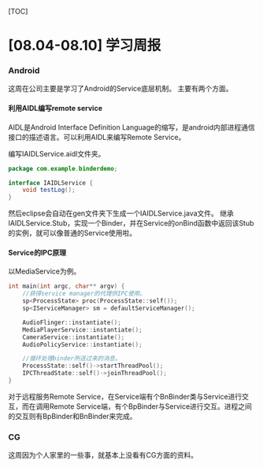 [TOC]

[08.04-08.10] 学习周报
====


### Android
这周在公司主要是学习了Android的Service底层机制。
主要有两个方面。

#### 利用AIDL编写remote service
AIDL是Android Interface Definition Language的缩写，是android内部进程通信接口的描述语言。可以利用AIDL来编写Remote Service。

编写IAIDLService.aidl文件夹。
```java
package com.example.binderdemo;  

interface IAIDLService {   
    void testLog();
}
```
然后eclipse会自动在gen文件夹下生成一个IAIDLService.java文件。
继承IAIDLService.Stub，实现一个Binder，并在Service的onBind函数中返回该Stub的实例，就可以像普通的Service使用啦。

#### Service的IPC原理
以MediaService为例。
```cpp
int main(int argc, char** argv) {
	//获得service manager的代理供IPC使用。
    sp<ProcessState> proc(ProcessState::self());
    sp<IServiceManager> sm = defaultServiceManager();

    AudioFlinger::instantiate();
    MediaPlayerService::instantiate();
    CameraService::instantiate();
    AudioPolicyService::instantiate();

	//循环处理binder所送过来的消息。
    ProcessState::self()->startThreadPool();
    IPCThreadState::self()->joinThreadPool();
}
```
对于远程服务Remote Service，在Service端有个BnBinder类与Service进行交互，而在调用Remote Service端，有个BpBinder与Service进行交互。进程之间的交互则有BpBinder和BnBinder来完成。

<!---远程服务调用时同步的！--->

### CG
这周因为个人家里的一些事，就基本上没看有CG方面的资料。